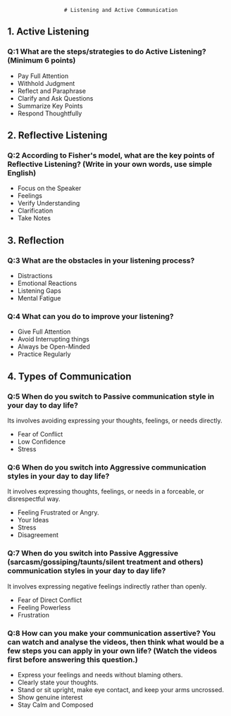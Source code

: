                       # Listening and Active Communication

## 1. Active Listening

### Q:1 What are the steps/strategies to do Active Listening? (Minimum 6 points)
* Pay Full Attention
* Withhold Judgment
* Reflect and Paraphrase
* Clarify and Ask Questions
* Summarize Key Points
* Respond Thoughtfully

## 2. Reflective Listening

### Q:2 According to Fisher's model, what are the key points of Reflective Listening? (Write in your own words, use simple English)
* Focus on the Speaker
* Feelings
* Verify Understanding
* Clarification
* Take Notes

## 3. Reflection

### Q:3 What are the obstacles in your listening process?
* Distractions
* Emotional Reactions
* Listening Gaps
* Mental Fatigue

### Q:4 What can you do to improve your listening?
* Give Full Attention
* Avoid Interrupting things
* Always be Open-Minded
* Practice Regularly

## 4. Types of Communication

### Q:5 When do you switch to Passive communication style in your day to day life?
Its involves avoiding expressing your thoughts, feelings, or needs directly.
* Fear of Conflict
* Low Confidence
* Stress

### Q:6 When do you switch into Aggressive communication styles in your day to day life?
It involves expressing thoughts, feelings, or needs in a forceable, or disrespectful way.
* Feeling Frustrated or Angry.
* Your Ideas
* Stress
* Disagreement

### Q:7 When do you switch into Passive Aggressive (sarcasm/gossiping/taunts/silent treatment and others) communication styles in your day to day life?
It involves expressing negative feelings indirectly rather than openly.
* Fear of Direct Conflict
* Feeling Powerless
* Frustration

### Q:8 How can you make your communication assertive? You can watch and analyse the videos, then think what would be a few steps you can apply in your own life? (Watch the videos first before answering this question.)
* Express your feelings and needs without blaming others.
* Clearly state your thoughts.
* Stand or sit upright, make eye contact, and keep your arms uncrossed.
* Show genuine interest
* Stay Calm and Composed
